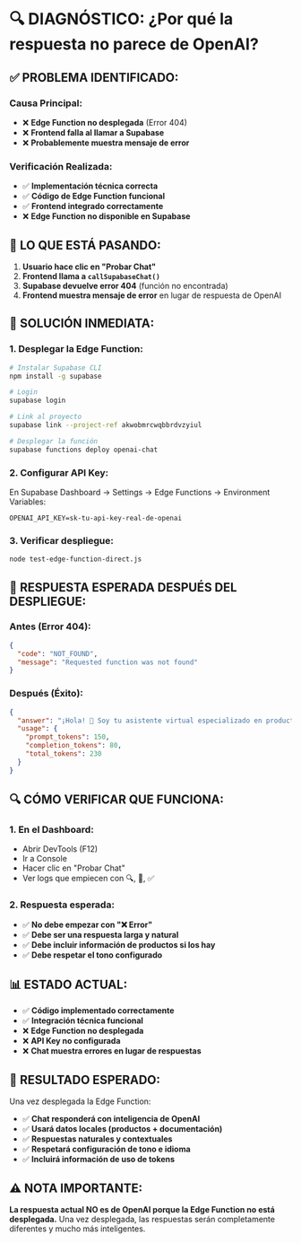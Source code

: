 # 🔍 DIAGNÓSTICO: ¿Por qué la respuesta no parece de OpenAI?

## ✅ **PROBLEMA IDENTIFICADO:**

### **Causa Principal:**
- ❌ **Edge Function no desplegada** (Error 404)
- ❌ **Frontend falla al llamar a Supabase**
- ❌ **Probablemente muestra mensaje de error**

### **Verificación Realizada:**
- ✅ **Implementación técnica correcta**
- ✅ **Código de Edge Function funcional**
- ✅ **Frontend integrado correctamente**
- ❌ **Edge Function no disponible en Supabase**

## 🚨 **LO QUE ESTÁ PASANDO:**

1. **Usuario hace clic en "Probar Chat"**
2. **Frontend llama a `callSupabaseChat()`**
3. **Supabase devuelve error 404** (función no encontrada)
4. **Frontend muestra mensaje de error** en lugar de respuesta de OpenAI

## 🔧 **SOLUCIÓN INMEDIATA:**

### **1. Desplegar la Edge Function:**
```bash
# Instalar Supabase CLI
npm install -g supabase

# Login
supabase login

# Link al proyecto
supabase link --project-ref akwobmrcwqbbrdvzyiul

# Desplegar la función
supabase functions deploy openai-chat
```

### **2. Configurar API Key:**
En Supabase Dashboard → Settings → Edge Functions → Environment Variables:
```
OPENAI_API_KEY=sk-tu-api-key-real-de-openai
```

### **3. Verificar despliegue:**
```bash
node test-edge-function-direct.js
```

## 🎯 **RESPUESTA ESPERADA DESPUÉS DEL DESPLIEGUE:**

### **Antes (Error 404):**
```json
{
  "code": "NOT_FOUND",
  "message": "Requested function was not found"
}
```

### **Después (Éxito):**
```json
{
  "answer": "¡Hola! 👋 Soy tu asistente virtual especializado en productos. Puedo ayudarte a encontrar lo que necesitas en nuestro catálogo...",
  "usage": {
    "prompt_tokens": 150,
    "completion_tokens": 80,
    "total_tokens": 230
  }
}
```

## 🔍 **CÓMO VERIFICAR QUE FUNCIONA:**

### **1. En el Dashboard:**
- Abrir DevTools (F12)
- Ir a Console
- Hacer clic en "Probar Chat"
- Ver logs que empiecen con 🔍, 📡, ✅

### **2. Respuesta esperada:**
- ✅ **No debe empezar con "❌ Error"**
- ✅ **Debe ser una respuesta larga y natural**
- ✅ **Debe incluir información de productos si los hay**
- ✅ **Debe respetar el tono configurado**

## 📊 **ESTADO ACTUAL:**

- ✅ **Código implementado correctamente**
- ✅ **Integración técnica funcional**
- ❌ **Edge Function no desplegada**
- ❌ **API Key no configurada**
- ❌ **Chat muestra errores en lugar de respuestas**

## 🎉 **RESULTADO ESPERADO:**

Una vez desplegada la Edge Function:
- ✅ **Chat responderá con inteligencia de OpenAI**
- ✅ **Usará datos locales (productos + documentación)**
- ✅ **Respuestas naturales y contextuales**
- ✅ **Respetará configuración de tono e idioma**
- ✅ **Incluirá información de uso de tokens**

## ⚠️ **NOTA IMPORTANTE:**

**La respuesta actual NO es de OpenAI porque la Edge Function no está desplegada.** Una vez desplegada, las respuestas serán completamente diferentes y mucho más inteligentes.
